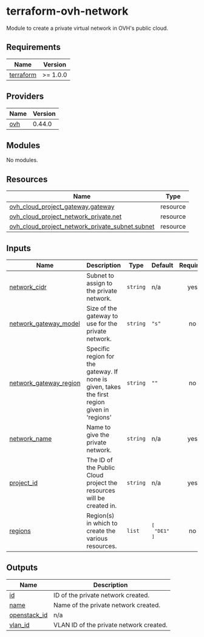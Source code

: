 # terraform-ovh-network

Module to create a private virtual network in OVH's public cloud.

## Requirements

| Name | Version |
|------|---------|
| <a name="requirement_terraform"></a> [terraform](#requirement\_terraform) | >= 1.0.0 |

## Providers

| Name | Version |
|------|---------|
| <a name="provider_ovh"></a> [ovh](#provider\_ovh) | 0.44.0 |

## Modules

No modules.

## Resources

| Name | Type |
|------|------|
| [ovh_cloud_project_gateway.gateway](https://registry.terraform.io/providers/ovh/ovh/latest/docs/resources/cloud_project_gateway) | resource |
| [ovh_cloud_project_network_private.net](https://registry.terraform.io/providers/ovh/ovh/latest/docs/resources/cloud_project_network_private) | resource |
| [ovh_cloud_project_network_private_subnet.subnet](https://registry.terraform.io/providers/ovh/ovh/latest/docs/resources/cloud_project_network_private_subnet) | resource |

## Inputs

| Name | Description | Type | Default | Required |
|------|-------------|------|---------|:--------:|
| <a name="input_network_cidr"></a> [network\_cidr](#input\_network\_cidr) | Subnet to assign to the private network. | `string` | n/a | yes |
| <a name="input_network_gateway_model"></a> [network\_gateway\_model](#input\_network\_gateway\_model) | Size of the gateway to use for the private network. | `string` | `"s"` | no |
| <a name="input_network_gateway_region"></a> [network\_gateway\_region](#input\_network\_gateway\_region) | Specific region for the gateway. If none is given, takes the first region given in 'regions' | `string` | `""` | no |
| <a name="input_network_name"></a> [network\_name](#input\_network\_name) | Name to give the private network. | `string` | n/a | yes |
| <a name="input_project_id"></a> [project\_id](#input\_project\_id) | The ID of the Public Cloud project the resources will be created in. | `string` | n/a | yes |
| <a name="input_regions"></a> [regions](#input\_regions) | Region(s) in which to create the various resources. | `list` | <pre>[<br>  "DE1"<br>]</pre> | no |

## Outputs

| Name | Description |
|------|-------------|
| <a name="output_id"></a> [id](#output\_id) | ID of the private network created. |
| <a name="output_name"></a> [name](#output\_name) | Name of the private network created. |
| <a name="output_openstack_id"></a> [openstack\_id](#output\_openstack\_id) | n/a |
| <a name="output_vlan_id"></a> [vlan\_id](#output\_vlan\_id) | VLAN ID of the private network created. |
